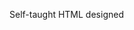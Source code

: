 Self-taught HTML designed
              
 
 
 
      
 
 
                                                                                                                                                                                 